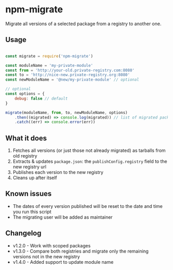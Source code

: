 # npm-migrate

Migrate all versions of a selected package from a registry to another one.

## Usage

```js

const migrate = require('npm-migrate')

const moduleName = 'my-private-module'
const from = 'http://your-old.private-registry.com:8080'
const to = 'http://nice-new.private-registry.org:8080'
const newModuleName = '@new/my-private-module' // optional

// optional
const options = {
    debug: false // default
}

migrate(moduleName, from, to, newModuleName, options)
    .then((migrated) => console.log(migrated)) // list of migrated packages
    .catch((err) => console.error(err))


```

## What it does

1. Fetches all versions (or just those not already migrated) as tarballs from old registry
2. Extracts & updates `package.json`: the `publishConfig.registry` field to the new registry url
3. Publishes each version to the new registry
4. Cleans up after itself

## Known issues

- The dates of every version published will be reset to the date and time you run this script
- The migrating user will be added as maintainer

## Changelog

- v1.2.0 - Work with scoped packages
- v1.3.0 - Compare both registries and migrate only the remaining versions not in the new registry
- v1.4.0 - Added support to update module name